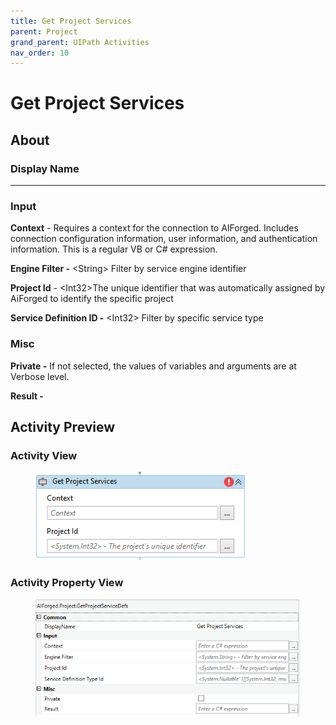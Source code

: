 ```yaml
---
title: Get Project Services
parent: Project
grand_parent: UIPath Activities
nav_order: 10
---
```


# Get Project Services

## About

### Display Name

***

### Input

**Context** - Requires a context for the connection to AIForged. Includes connection configuration information, user information, and authentication information. This is a regular VB or C# expression.

**Engine Filter -** \<String> Filter by service engine identifier

**Project Id** - \<Int32>The unique identifier that was automatically assigned by AiForged to identify the specific project

**Service Definition ID -** \<Int32> Filter by specific service type

### Misc

**Private -** If not selected, the values of variables and arguments are at Verbose level.

**Result -**

## Activity Preview

### Activity View

<figure><img src="../../.gitbook/assets/image (5) (3).png" alt=""><figcaption></figcaption></figure>

### Activity Property View

<figure><img src="../../.gitbook/assets/image (96).png" alt=""><figcaption></figcaption></figure>

